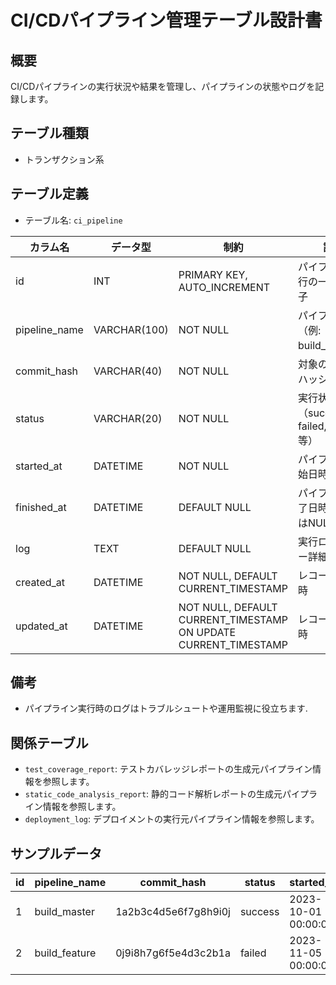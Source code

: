 # CI/CDパイプライン管理テーブル設計書

## 概要
CI/CDパイプラインの実行状況や結果を管理し、パイプラインの状態やログを記録します。

## テーブル種類
- トランザクション系

## テーブル定義
- テーブル名: `ci_pipeline`

| カラム名      | データ型      | 制約                                      | 説明                                  |
|---------------|---------------|-------------------------------------------|---------------------------------------|
| id            | INT           | PRIMARY KEY, AUTO_INCREMENT               | パイプライン実行の一意な識別子          |
| pipeline_name | VARCHAR(100)  | NOT NULL                                  | パイプライン名（例: build_master）     |
| commit_hash   | VARCHAR(40)   | NOT NULL                                  | 対象のコミットハッシュ                |
| status        | VARCHAR(20)   | NOT NULL                                  | 実行状態（success, failed, running 等） |
| started_at    | DATETIME      | NOT NULL                                  | パイプライン開始日時                  |
| finished_at   | DATETIME      | DEFAULT NULL                              | パイプライン終了日時（実行中はNULL）    |
| log           | TEXT          | DEFAULT NULL                              | 実行ログ（エラー詳細等）                |
| created_at    | DATETIME      | NOT NULL, DEFAULT CURRENT_TIMESTAMP       | レコード作成日時                      |
| updated_at    | DATETIME      | NOT NULL, DEFAULT CURRENT_TIMESTAMP ON UPDATE CURRENT_TIMESTAMP | レコード更新日時    |

## 備考
- パイプライン実行時のログはトラブルシュートや運用監視に役立ちます.

## 関係テーブル
- `test_coverage_report`: テストカバレッジレポートの生成元パイプライン情報を参照します。
- `static_code_analysis_report`: 静的コード解析レポートの生成元パイプライン情報を参照します。
- `deployment_log`: デプロイメントの実行元パイプライン情報を参照します。

## サンプルデータ
| id | pipeline_name | commit_hash                        | status  | started_at           | finished_at          | log           | created_at           | updated_at           |
|----|---------------|------------------------------------|---------|----------------------|----------------------|---------------|----------------------|----------------------|
| 1  | build_master  | 1a2b3c4d5e6f7g8h9i0j               | success | 2023-10-01 00:00:00  | 2023-10-01 01:00:00  | Build success | 2023-10-01 00:00:00  | 2023-10-01 00:00:00  |
| 2  | build_feature | 0j9i8h7g6f5e4d3c2b1a               | failed  | 2023-11-05 00:00:00  | 2023-11-05 01:00:00  | Build failed  | 2023-11-05 00:00:00  | 2023-11-05 00:00:00  |
